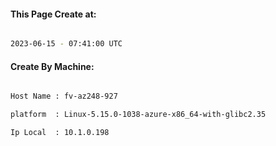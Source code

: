 
   
#### This Page Create at:

```bash

2023-06-15 - 07:41:00 UTC

```

#### Create By Machine:

```bash

Host Name : fv-az248-927

platform  : Linux-5.15.0-1038-azure-x86_64-with-glibc2.35

Ip Local  : 10.1.0.198

```

